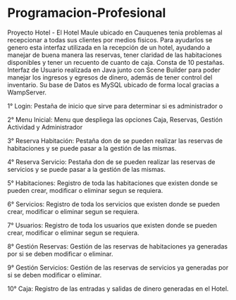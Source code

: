 # Programacion-Profesional

Proyecto Hotel - El Hotel Maule ubicado en Cauquenes tenia problemas al recepcionar a todas sus clientes por medios fisicos. Para ayudarlos se genero esta interfaz utilizada en la recepción de un hotel, ayudando a manejar de buena manera las reservas, tener claridad de las habitaciones disponibles y tener un recuento de cuanto de caja. Consta de 10 pestañas.
Interfaz de Usuario realizada en Java junto con Scene Builder para poder manejar los ingresos y egresos de dinero, además de tener control del inventario. Su base de Datos es MySQL ubicado de forma local gracias a WampServer.

1° Login: Pestaña de inicio que sirve para determinar si es administrador o  

2° Menu Inicial: Menu que despliega las opciones Caja, Reservas, Gestión Actividad y Administrador

3° Reserva Habitación: Pestaña don de se pueden realizar las reservas de habitaciones y se puede pasar a la gestión de las mismas.

4° Reserva Servicio: Pestaña don de se pueden realizar las reservas de servicios y se puede pasar a la gestión de las mismas.

5° Habitaciones: Registro de toda las habitaciones que existen donde se pueden crear, modificar o eliminar segun se requiera.

6° Servicios: Registro de toda los servicios que existen donde se pueden crear, modificar o eliminar segun se requiera.

7° Usuarios: Registro de toda los usuarios que existen donde se pueden crear, modificar o eliminar segun se requiera.

8° Gestión Reservas: Gestión de las reservas de habitaciones ya generadas por si se deben modificar o eliminar.

9° Gestión Servicios: Gestión de las reservas de servicios ya generadas por si se deben modificar o eliminar.

10° Caja: Registro de las entradas y salidas de dinero generadas en el Hotel.
